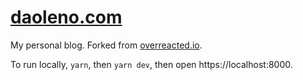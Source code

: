 # [daoleno.com](https://daoleno.com/)

My personal blog. Forked from [overreacted.io](https://github.com/gaearon/overreacted.io).

To run locally, `yarn`, then `yarn dev`, then open https://localhost:8000.
